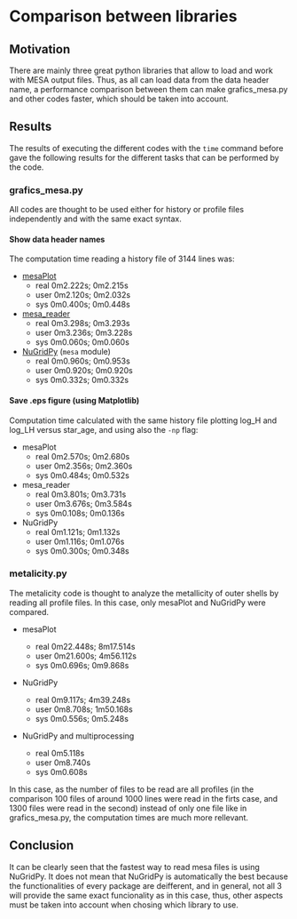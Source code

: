 # Comparison between libraries
## Motivation
There are mainly three great python libraries that allow to load and work with MESA output files. Thus, as all can load data from the data 
header name, a performance comparison between them can make grafics_mesa.py and other codes faster, which should be taken into account. 
 
## Results

The results of executing the different codes with the `time` command before gave the following results for the different tasks that can 
be performed by the code. 

### grafics_mesa.py
All codes are thought to be used either for history or profile files independently and with the same exact syntax. 

#### Show data header names
The computation time reading a history file of 3144 lines was:
- [mesaPlot](https://github.com/rjfarmer/mesaplot) 
  - real	0m2.222s; 0m2.215s
  - user	0m2.120s; 0m2.032s
  - sys	0m0.400s; 0m0.448s
- [mesa_reader](https://github.com/wmwolf/py_mesa_reader)
  - real	0m3.298s; 0m3.293s
  - user	0m3.236s; 0m3.228s
  - sys	0m0.060s; 0m0.060s
- [NuGridPy](https://github.com/NuGrid/NuGridPy) (`mesa` module)
  - real	0m0.960s; 0m0.953s
  - user	0m0.920s; 0m0.920s
  - sys	0m0.332s; 0m0.332s

#### Save .eps figure (using Matplotlib)
Computation time calculated with the same history file plotting log_H and log_LH versus star_age, and using also the `-np` flag:
- mesaPlot
  - real	0m2.570s; 0m2.680s
  - user	0m2.356s; 0m2.360s
  - sys	0m0.484s; 0m0.532s
- mesa_reader
  - real	0m3.801s; 0m3.731s
  - user	0m3.676s; 0m3.584s
  - sys	0m0.108s; 0m0.136s
- NuGridPy
  - real	0m1.121s; 0m1.132s
  - user	0m1.116s; 0m1.076s
  - sys	0m0.300s; 0m0.348s

### metalicity.py
The metalicity code is thought to analyze the metallicity of outer shells by reading all profile files. In this case, only mesaPlot 
and NuGridPy were compared.
- mesaPlot
  - real  0m22.448s; 8m17.514s
  - user  0m21.600s; 4m56.112s
  - sys   0m0.696s; 0m9.868s

- NuGridPy
  - real  0m9.117s; 4m39.248s
  - user  0m8.708s; 1m50.168s
  - sys   0m0.556s; 0m5.248s

- NuGridPy and multiprocessing
  - real  0m5.118s
  - user  0m8.740s
  - sys   0m0.608s

In this case, as the number of files to be read are all profiles (in the comparison 100 files of around 1000 lines were read in the firts case, and 1300 files were read in the second) instead 
of only one file like in grafics_mesa.py, the computation times are much more rellevant.
 
## Conclusion
It can be clearly seen that the fastest way to read mesa files is using NuGridPy. It does not mean that NuGridPy is automatically the 
best because the functionalities of every package are deifferent, and in general, not all 3 will provide the same exact funcionality 
as in this case, thus, other aspects must be taken into account when chosing which library to use.
